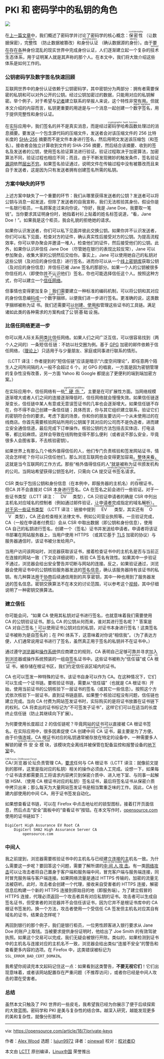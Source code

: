 PKI 和 密码学中的私钥的角色
======

![](https://opensource.com/sites/default/files/styles/image-full-size/public/lead-images/security_privacy_lock.png?itok=ZWjrpFzx)

在[上一篇文章][1]中，我们概述了密码学并讨论了密码学的核心概念：<ruby>保密性<rt>confidentiality</rt></ruby> （让数据保密），<ruby>完整性<rt>integrity</rt></ruby> （防止数据被篡改）和<ruby>身份认证<rt>authentication</rt></ruby> （确认数据源的<ruby>身份<rt>identity</rt></ruby>）。由于要在存在各种身份混乱的现实世界中完成身份认证，人们逐渐建立起一个复杂的<ruby>技术生态体系<rt>technological ecosystem</rt></ruby>，用于证明某人就是其声称的那个人。在本文中，我们将大致介绍这些体系是如何工作的。

### 公钥密码学及数字签名快速回顾

互联网世界中的身份认证依赖于公钥密码学，其中密钥分为两部分：拥有者需要保密的私钥和可以对外公开的公钥。经过公钥加密过的数据，只能用对应的私钥解密。举个例子，对于希望与[记者][2]建立联系的举报人来说，这个特性非常有用。但就本文介绍的内容而言，私钥更重要的用途是与一个消息一起创建一个<ruby>数字签名<rt>digital signature</rt></ruby>，用于提供完整性和身份认证。

在实际应用中，我们签名的并不是真实消息，而是经过<ruby>密码学哈希函数<rt>cryptographic hash function</rt></ruby>处理过的消息<ruby>摘要<rt>digest</rt></ruby>。要发送一个包含源代码的压缩文件，发送者会对该压缩文件的 256 比特长度的 [SHA-256][3] 摘要而不是文件本身进行签名，然后用明文发送该压缩包（和签名）。接收者会独立计算收到文件的 SHA-256 摘要，然后结合该摘要、收到的签名及发送者的公钥，使用签名验证算法进行验证。验证过程取决于加密算法，加密算法不同，验证过程也相应不同；而且，由于不断发现微妙的触发条件，签名验证[漏洞][4]依然[层出不穷][5]。如果签名验证通过，说明文件在传输过程中没有被篡改而且来自于发送者，这是因为只有发送者拥有创建签名所需的私钥。

### 方案中缺失的环节

上述方案中缺失了一个重要的环节：我们从哪里获得发送者的公钥？发送者可以将公钥与消息一起发送，但除了发送者的自我宣称，我们无法核验其身份。假设你是一名银行柜员，一名顾客走过来向你说，“你好，我是 Jane Doe，我要取一笔钱”。当你要求其证明身份时，她指着衬衫上贴着的姓名标签说道，“看，Jane Doe！”。如果我是这个柜员，我会礼貌的拒绝她的请求。

如果你认识发送者，你们可以私下见面并彼此交换公钥。如果你并不认识发送者，你们可以私下见面，检查对方的证件，确认真实性后接受对方的公钥。为提高流程效率，你可以举办聚会并邀请一堆人，检查他们的证件，然后接受他们的公钥。此外，如果你认识并信任 Jane Doe （尽管她在银行的表现比较反常），Jane 可以参加聚会，收集大家的公钥然后交给你。事实上，Jane 可以使用她自己的私钥对这些公钥（及对应的身份信息）进行签名，进而你可以从一个[线上密钥库][7]获取公钥（及对应的身份信息）并信任已被 Jane 签名的那部分。如果一个人的公钥被很多你信任的人（即使你并不认识他们）签名，你也可能选择信任这个人。按照这种方式，你可以建立一个[<ruby>信任网络<rt>Web of Trust</rt></ruby>][8]。

但事情也变得更加复杂：我们需要建立一种标准的编码机制，可以将公钥和其对应的身份信息编码成一个<ruby>数字捆绑<rt>digital bundle</rt></ruby>，以便我们进一步进行签名。更准确的说，这类数字捆绑被称为<ruby>证书<rt>cerificates</rt></ruby>。我们还需要可以创建、使用和管理这些证书的工具链。满足诸如此类的各种需求的方案构成了<ruby>公钥基础设施<rt>public key infrastructure, PKI</rt></ruby>。

### 比信任网络更进一步

你可以用人际关系网类比信任网络。如果人们之间广泛互信，可以很容易找到（两个人之间的）一条<ruby>短信任链<rt>short path of trust</rt></ruby>：不妨以社交圈为例。基于 [GPG][9] 加密的邮件依赖于信任网络，（[理论上][10]）只适用于与少量朋友、家庭或同事进行联系的情形。

（LCTT 译注：作者提到的“短信任链”应该是暗示“六度空间理论”，即任意两个陌生人之间所间隔的人一般不会超过 6 个。对 GPG 的唱衰，一方面是因为密钥管理的复杂性没有改善，另一方面 Yahoo 和 Google 都提出了更便利的端到端加密方案。）

在实际应用中，信任网络有一些[<ruby>"硬伤"<rt>significant problems</rt></ruby>][11]，主要是在可扩展性方面。当网络规模逐渐增大或者人们之间的连接逐渐降低时，信任网络就会慢慢失效。如果信任链逐渐变长，信任链中某人有意或无意误签证书的几率也会逐渐增大。如果信任链不存在，你不得不自己创建一条信任链；具体而言，你与其它组织建立联系，验证它们的密钥符合你的要求。考虑下面的场景，你和你的朋友要访问一个从未使用过的在线商店。你首先需要核验网站所用的公钥属于其对应的公司而不是伪造者，进而建立安全通信信道，最后完成下订单操作。核验公钥的方法包括去实体店、打电话等，都比较麻烦。这样会导致在线购物变得不那么便利（或者说不那么安全，毕竟很多人会图省事，不去核验密钥）。

如果世界上有那么几个格外值得信任的人，他们专门负责核验和签发网站证书，情况会怎样呢？你可以只信任他们，那么浏览互联网也会变得更加容易。整体来看，这就是当今互联网的工作方式。那些“格外值得信任的人”就是被称为<ruby>证书颁发机构<rt>cerificate authorities, CAs</rt></ruby>的公司。当网站希望获得公钥签名时，只需向 CA 提交<ruby>证书签名请求<rt>certificate signing request</rt></ruby>。

CSR 类似于包括公钥和身份信息（在本例中，即服务器的主机名）的<ruby>存根<rt>stub</rt></ruby>证书，但CA 并不会直接对 CSR 本身进行签名。CA 在签名之前会进行一些验证。对于一些证书类型（LCTT 译注：<ruby>DV<rt>Domain Validated</rt></ruby> 类型），CA 只验证申请者的确是 CSR 中列出主机名对应域名的控制者（例如通过邮件验证，让申请者完成指定的域名解析）。[对于另一些证书类型][12] （LCTT 译注：链接中提到<ruby>EV<rt>Extended Validated</rt></ruby> 类型，其实还有 <ruby>OV<rt>Organization Validated</rt></ruby> 类型），CA 还会检查相关法律文书，例如公司营业执照等。一旦验证完成，CA（一般在申请者付费后）会从 CSR 中取出数据（即公钥和身份信息），使用 CA 自己的私钥进行签名，创建一个（签名）证书并发送给申请者。申请者将该证书部署在网站服务器上，当用户使用 HTTPS （或其它基于 [TLS][13] 加密的协议）与服务器通信时，该证书被分发给用户。

当用户访问该网站时，浏览器获取该证书，接着检查证书中的主机名是否与当前正在连接的网站一致（下文会详细说明），核验 CA 签名有效性。如果其中一步验证不通过，浏览器会给出安全警告并切断与网站的连接。反之，如果验证通过，浏览器会使用证书中的公钥核验服务器发送的签名信息，确认该服务器持有该证书的私钥。有几种算法用于协商后续通信用到的<ruby>共享密钥<rt>shared secret key</rt></ruby>，其中一种也用到了服务器发送的签名信息。<ruby>密钥交换<rt>Key exchange</rt></ruby>算法不在本文的讨论范围，可以参考这个[视频][14]，其中仔细说明了一种密钥交换算法。

### 建立信任

你可能会问，“如果 CA 使用其私钥对证书进行签名，也就意味着我们需要使用 CA 的公钥验证证书。那么 CA 的公钥从何而来，谁对其进行签名呢？” 答案是 CA 对自己签名！可以使用证书公钥对应的私钥，对证书本身进行签名！这类签名证书被称为是<ruby>自签名的<rt>self-signed</rt></ruby>；在 PKI 体系下，这意味着对你说“相信我”。（为了表达方便，人们通常说用证书进行了签名，虽然真正用于签名的私钥并不在证书中。）

通过遵守[浏览器][15]和[操作系统][16]供应商建立的规则，CA 表明自己足够可靠并寻求加入到浏览器或操作系统预装的一组自签名证书中。这些证书被称为“<ruby>信任锚<rt>trust anchors</rt></ruby>”或 <ruby>CA 根证书<rt>root CA certificates</rt></ruby>，被存储在根证书区，我们<ruby>约定<rt>implicitly</rt></ruby>信任该区域内的证书。

CA 也可以签发一种特殊的证书，该证书自身可以作为 CA。在这种情况下，它们可以生成一个证书链。要核验证书链，需要从“信任锚”（也就是 CA 根证书）开始，使用当前证书的公钥核验下一层证书的签名（或其它一些信息）。按照这个方式依次核验下一层证书，直到证书链底部。如果整个核验过程没有问题，信任链也建立完成。当向 CA 付费为网站签发证书时，实际购买的是将证书放置在证书链下的权利。CA 将卖出的证书标记为“不可签发子证书”，这样它们可以在适当的长度终止信任链（防止其继续向下扩展）。

为何要使用长度超过 2 的信任链呢？毕竟网站的证书可以直接被 CA 根证书签名。在实际应用中，很多因素促使 CA 创建<ruby>中间 CA 证书<rt>intermediate CA certificate</rt></ruby>，最主要是为了方便。由于价值连城，CA 根证书对应的私钥通常被存放在特定的设备中，一种需要多人解锁的<ruby>硬件安全模块<rt>hardware security module, HSM</rt></ruby>，该模块完全离线并被保管在配备监控和报警设备的[地下室][18]中。

<ruby>CA/浏览器论坛<rt>CAB Forum, CA/Browser Forum</rt></ruby>负责管理 CA，[要求][19]任何与 CA 根证书（LCTT 译注：就像前文提到的那样，这里是指对应的私钥）相关的操作必须由人工完成。设想一下，如果每个证书请求都需要员工将请求内容拷贝到保密介质中、进入地下室、与同事一起解锁 HSM、（使用 CA 根证书对应的私钥）签名证书，最后将签名证书从保密介质中拷贝出来；那么每天为大量网站签发证书是相当繁重乏味的工作。因此，CA 创建内部使用的中间 CA，用于证书签发自动化。

如果想查看证书链，可以在 Firefox 中点击地址栏的锁型图标，接着打开页面信息，然后点击“安全”面板中的“查看证书”按钮。在本文写作时，[opensource.com][20] 使用的证书链如下：

```
DigiCert High Assurance EV Root CA
    DigiCert SHA2 High Assurance Server CA
        opensource.com
```

### 中间人

我之前提到，浏览器需要核验证书中的主机名与已经建立连接的主机名一致。为什么需要这一步呢？要回答这个问题，需要了解所谓的[<ruby>中间人攻击<rt>man-in-the-middle, MIMT</rt></ruby>][22]。有一类[网络攻击][22]可以让攻击者将自己置身于客户端和服务端中间，冒充客户端与服务端连接，同时冒充服务端与客户端连接。如果网络流量是通过 HTTPS 传输的，加密的流量无法被窃听。此时，攻击者会创建一个代理，接收来自受害者的 HTTPS 连接，解密信息后构建一个新的 HTTPS 连接到原始目的地（即服务端）。为了建立假冒的 HTTPS 连接，代理必须返回一个攻击者具有对应私钥的证书。攻击者可以生成自签名证书，但受害者的浏览器并不会信任该证书，因为它并不是根证书库中的 CA 根证书签发的。换一个方法，攻击者使用一个受信任 CA 签发但主机名对应其自有域名的证书，结果会怎样呢？

再回到银行的那个例子，我们是银行柜员，一位男性顾客进入银行要求从 Jane Doe 的账户上取钱。当被要求提供身份证明时，他给出了 Joe Smith 的有效驾驶执照。如果这个交易可以完成，我们无疑会被银行开除。类似的，如果检测到证书中的主机名与连接对应的主机名不一致，浏览器会给出类似“连接不安全”的警告和查看更多内容的选项。在 Firefox 中，这类错误被标记为 `SSL_ERROR_BAD_CERT_DOMAIN`。

我希望你阅读完本文起码记住这一点：如果看到这类警告，**不要无视它们**！它们出现意味着，或者该网站配置存在严重问题（不推荐访问），或者你已经是中间人攻击的潜在受害者。

### 总结

虽然本文只触及了 PKI 世界的一些皮毛，我希望我已经为你展示了便于后续探索的大致蓝图。密码学和 PKI 是美与复杂性的结合体。越深入研究，越能发现更多的美和复杂性，就像分形那样。

--------------------------------------------------------------------------------

via: https://opensource.com/article/18/7/private-keys

作者：[Alex Wood][a]
选题：[lujun9972](https://github.com/lujun9972)
译者：[pinewall](https://github.com/pinewall)
校对：[校对者ID](https://github.com/校对者ID)

本文由 [LCTT](https://github.com/LCTT/TranslateProject) 原创编译，[Linux中国](https://linux.cn/) 荣誉推出

[a]:https://opensource.com/users/awood
[1]:https://opensource.com/article/18/5/cryptography-pki
[2]:https://theintercept.com/2014/10/28/smuggling-snowden-secrets/
[3]:https://en.wikipedia.org/wiki/SHA-2
[4]:https://www.ietf.org/mail-archive/web/openpgp/current/msg00999.html
[5]:https://www.imperialviolet.org/2014/09/26/pkcs1.html
[6]:https://en.wikipedia.org/wiki/Key_signing_party
[7]:https://en.wikipedia.org/wiki/Key_server_(cryptographic)
[8]:https://en.wikipedia.org/wiki/Web_of_trust
[9]:https://www.gnupg.org/gph/en/manual/x547.html
[10]:https://blog.cryptographyengineering.com/2014/08/13/whats-matter-with-pgp/
[11]:https://lists.torproject.org/pipermail/tor-talk/2013-September/030235.html
[12]:https://en.wikipedia.org/wiki/Extended_Validation_Certificate
[13]:https://en.wikipedia.org/wiki/Transport_Layer_Security
[14]:https://www.youtube.com/watch?v=YEBfamv-_do
[15]:https://www.mozilla.org/en-US/about/governance/policies/security-group/certs/policy/
[16]:https://technet.microsoft.com/en-us/library/cc751157.aspx
[17]:https://en.wikipedia.org/wiki/Hardware_security_module
[18]:https://arstechnica.com/information-technology/2012/11/inside-symantecs-ssl-certificate-vault/
[19]:https://cabforum.org/baseline-requirements-documents/
[20]:http://opensource.com
[21]:https://en.wikipedia.org/wiki/Man-in-the-middle_attack
[22]:http://www.shortestpathfirst.net/2010/11/18/man-in-the-middle-mitm-attacks-explained-arp-poisoining/
